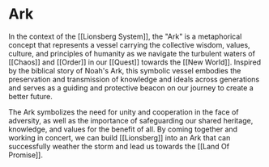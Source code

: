 # Ark

In the context of the [[Lionsberg System]], the "Ark" is a metaphorical concept that represents a vessel carrying the collective wisdom, values, culture, and principles of humanity as we navigate the turbulent waters of [[Chaos]] and [[Order]] in our [[Quest]] towards the [[New World]]. Inspired by the biblical story of Noah's Ark, this symbolic vessel embodies the preservation and transmission of knowledge and ideals across generations and serves as a guiding and protective beacon on our journey to create a better future.

The Ark symbolizes the need for unity and cooperation in the face of adversity, as well as the importance of safeguarding our shared heritage, knowledge, and values for the benefit of all. By coming together and working in concert, we can build [[Lionsberg]] into an Ark that can successfully weather the storm and lead us towards the [[Land Of Promise]].